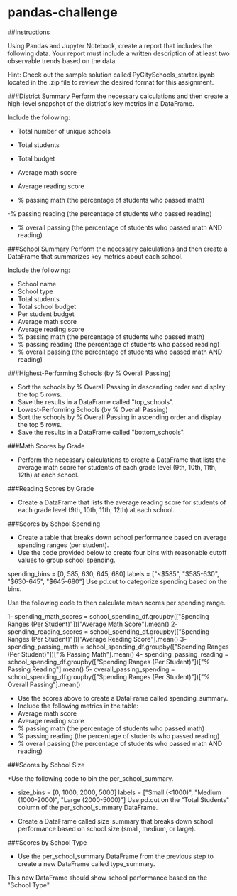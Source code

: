 # pandas-challenge

##Instructions

Using Pandas and Jupyter Notebook, create a report that includes the following data. Your report must include a written description of at least two observable trends based on the data.

Hint: Check out the sample solution called PyCitySchools_starter.ipynb located in the .zip file to review the desired format for this assignment.

###District Summary
Perform the necessary calculations and then create a high-level snapshot of the district's key metrics in a DataFrame.

Include the following:

- Total number of unique schools

- Total students

- Total budget

- Average math score

- Average reading score

- % passing math (the percentage of students who passed math)

-% passing reading (the percentage of students who passed reading)

- % overall passing (the percentage of students who passed math AND reading)

###School Summary
Perform the necessary calculations and then create a DataFrame that summarizes key metrics about each school.

Include the following:

- School name
- School type
- Total students
- Total school budget
- Per student budget
- Average math score
- Average reading score
- % passing math (the percentage of students who passed math)
- % passing reading (the percentage of students who passed reading)
- % overall passing (the percentage of students who passed math AND reading)

###Highest-Performing Schools (by % Overall Passing)

- Sort the schools by % Overall Passing in descending order and display the top 5 rows.
- Save the results in a DataFrame called "top_schools".
- Lowest-Performing Schools (by % Overall Passing)
- Sort the schools by % Overall Passing in ascending order and display the top 5 rows.
- Save the results in a DataFrame called "bottom_schools".

###Math Scores by Grade
- Perform the necessary calculations to create a DataFrame that lists the average math score for students of each grade level (9th, 10th, 11th, 12th) at each school.

###Reading Scores by Grade
- Create a DataFrame that lists the average reading score for students of each grade level (9th, 10th, 11th, 12th) at each school.

###Scores by School Spending

- Create a table that breaks down school performance based on average spending ranges (per student).
- Use the code provided below to create four bins with reasonable cutoff values to group school spending.

spending_bins = [0, 585, 630, 645, 680]
labels = ["<$585", "$585-630", "$630-645", "$645-680"]
Use pd.cut to categorize spending based on the bins.

Use the following code to then calculate mean scores per spending range.

1- spending_math_scores = school_spending_df.groupby(["Spending Ranges (Per Student)"])["Average Math Score"].mean()
2- spending_reading_scores = school_spending_df.groupby(["Spending Ranges (Per Student)"])["Average Reading Score"].mean()
3- spending_passing_math = school_spending_df.groupby(["Spending Ranges (Per Student)"])["% Passing Math"].mean()
4- spending_passing_reading = school_spending_df.groupby(["Spending Ranges (Per Student)"])["% Passing Reading"].mean()
5- overall_passing_spending = school_spending_df.groupby(["Spending Ranges (Per Student)"])["% Overall Passing"].mean()
- Use the scores above to create a DataFrame called spending_summary.
- Include the following metrics in the table:
- Average math score
- Average reading score
- % passing math (the percentage of students who passed math)
- % passing reading (the percentage of students who passed reading)
- % overall passing (the percentage of students who passed math AND reading)

###Scores by School Size

*Use the following code to bin the per_school_summary.

- size_bins = [0, 1000, 2000, 5000]
labels = ["Small (<1000)", "Medium (1000-2000)", "Large (2000-5000)"]
Use pd.cut on the "Total Students" column of the per_school_summary DataFrame.

- Create a DataFrame called size_summary that breaks down school performance based on school size (small, medium, or large).

###Scores by School Type
- Use the per_school_summary DataFrame from the previous step to create a new DataFrame called type_summary.

This new DataFrame should show school performance based on the "School Type".
